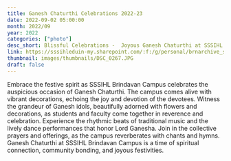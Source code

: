 ```yaml
---
title: Ganesh Chaturthi Celebrations 2022-23
date: 2022-09-02 05:00:00
month: 2022/09
year: 2022
categories: ["photo"]
desc_short: Blissful Celebrations -  Joyous Ganesh Chaturthi at SSSIHL Brindavan Campus
link: https://sssihleduin-my.sharepoint.com/:f:/g/personal/brnarchive_sssihl_edu_in/Elqnw5cnLTlAjGeP-hD73ocBgWp2CiqFsrrGhVubjHRSlg?e=zqhObI
thumbnail: images/thumbnails/DSC_0267.JPG
draft: false
---
```


  Embrace the festive spirit as SSSIHL Brindavan Campus celebrates the auspicious occasion of Ganesh Chaturthi. The campus comes alive with vibrant decorations, echoing the joy and devotion of the devotees. Witness the grandeur of Ganesh idols, beautifully adorned with flowers and decorations, as students and faculty come together in reverence and celebration. Experience the rhythmic beats of traditional music and the lively dance performances that honor Lord Ganesha. Join in the collective prayers and offerings, as the campus reverberates with chants and hymns. Ganesh Chaturthi at SSSIHL Brindavan Campus is a time of spiritual connection, community bonding, and joyous festivities.
